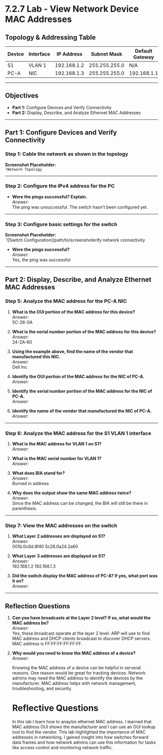 # 7.2.7 Lab - View Network Device MAC Addresses

## Topology & Addressing Table

| Device | Interface | IP Address     | Subnet Mask     | Default Gateway |
|--------|-----------|----------------|------------------|------------------|
| S1     | VLAN 1    | 192.168.1.2    | 255.255.255.0    | N/A              |
| PC-A   | NIC       | 192.168.1.3    | 255.255.255.0    | 192.168.1.1      |

---

## Objectives

- **Part 1:** Configure Devices and Verify Connectivity  
- **Part 2:** Display, Describe, and Analyze Ethernet MAC Addresses

---

## Part 1: Configure Devices and Verify Connectivity

### Step 1: Cable the network as shown in the topology

**Screenshot Placeholder:**  
`!Network Topology`

---

### Step 2: Configure the IPv4 address for the PC

- **Were the pings successful? Explain.**  
  _Answer:_  
  The ping was unsuccessful. The switch hasn't been configured yet.

---

### Step 3: Configure basic settings for the switch

**Screenshot Placeholder:**  
`![Switch Configuration](path/to/screenshoterify network connectivity

- **Were the pings successful?**  
  _Answer:_  
  Yes, the ping was successful

---

## Part 2: Display, Describe, and Analyze Ethernet MAC Addresses

### Step 5: Analyze the MAC address for the PC-A NIC

1. **What is the OUI portion of the MAC address for this device?**  
   _Answer:_  
   5C-26-0A

2. **What is the serial number portion of the MAC address for this device?**  
   _Answer:_  
   24-2A-60

3. **Using the example above, find the name of the vendor that manufactured this NIC.**  
   _Answer:_  
   Dell Inc

4. **Identify the OUI portion of the MAC address for the NIC of PC-A.**  
   _Answer:_  

5. **Identify the serial number portion of the MAC address for the NIC of PC-A.**  
   _Answer:_  

6. **Identify the name of the vendor that manufactured the NIC of PC-A.**  
   _Answer:_  

---

### Step 6: Analyze the MAC address for the S1 VLAN 1 interface

1. **What is the MAC address for VLAN 1 on S1?**  
   _Answer:_  

2. **What is the MAC serial number for VLAN 1?**  
   _Answer:_  

3. **What does BIA stand for?**  
   _Answer:_  
   Burned in address

4. **Why does the output show the same MAC address twice?**  
   _Answer:_  
   Since the MAC address can be changed, the BIA will still be there in parenthesis.
---

### Step 7: View the MAC addresses on the switch

1. **What Layer 2 addresses are displayed on S1?**  
   _Answer:_  
   001b.0c6d.8f40
   5c26.0a24.2a60

2. **What Layer 3 addresses are displayed on S1?**  
   _Answer:_  
   192.168.1.2
   192.168.1.3

3. **Did the switch display the MAC address of PC-A? If yes, what port was it on?**  
   _Answer:_  

---

## Reflection Questions

1. **Can you have broadcasts at the Layer 2 level? If so, what would the MAC address be?**  
   _Answer:_  
   Yes, these broadcast operate at the layer 2 level. ARP will use to find MAC address and DHCP clients broadcast to discover DHCP servers. MAC address is FF:FF:FF:FF:FF:FF.

2. **Why would you need to know the MAC address of a device?**  
   _Answer:_

   Knowing the MAC address of a device can be helpful in serveral reasons. One reason would be great for tracking devices. Network admins may need the MAC address to identify the devices by the manufacturer. MAC address helps with network management, troubleshooting, and security. 

   # Reflective Questions
   In this lab I learn how to anaylze ethernet MAC address. I learned that MAC address OUI shows the manufacturer and I can use an OUI lookup tool to find the vendor. This lab highlighted the importance of MAC addresses in networking. I gained insight into how switches forward data frames and how network admins can use this information for tasks like access control and monitoring network traffic. 

